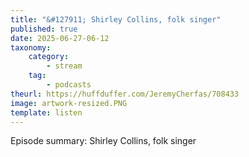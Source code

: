```yaml
---
title: "&#127911; Shirley Collins, folk singer"
published: true
date: 2025-06-27-06-12
taxonomy:
    category:
        - stream
    tag:
        - podcasts
theurl: https://huffduffer.com/JeremyCherfas/708433
image: artwork-resized.PNG
template: listen
---
```


Episode summary: Shirley Collins, folk singer
